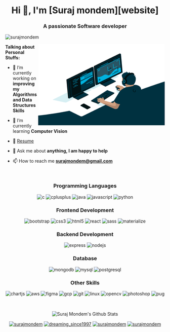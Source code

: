 <h1 align="center">Hi 👋, I'm [Suraj mondem][website]</h1>
<h3 align="center">A passionate Software developer </h3>

<p align="left"> 
    <img src="https://komarev.com/ghpvc/?username=surajmondem" alt="surajmondem" /> 
</p>

<img align="right" alt="GIF" src="https://github.com/SurajMondem/SurajMondem/blob/master/code.gif?raw=true" width="400" height="256" />
  
**Talking about Personal Stuffs:**

- 🔭 I’m currently working on **improving my Algorithms and Data Structures Skills**

- 🌱 I’m currently learning **Computer Vision**

- 📝 [Resume](https://drive.google.com/file/d/1qijUA4clzEi02GPVlVV3ETnxoFjfG2_x/view?usp=sharing)

- 💬 Ask me about **anything, I am happy to help**

- 📫 How to reach me **surajmondem@gmail.com**

<br />


<h3 align="center"> Programming Languages </h3>
<p align="center">
  <img src="https://devicons.github.io/devicon/devicon.git/icons/c/c-original.svg" alt="c" width="40" height="40"/> 
  <img src="https://devicons.github.io/devicon/devicon.git/icons/cplusplus/cplusplus-original.svg" alt="cplusplus" width="40" height="40"/>  
  <img src="https://devicons.github.io/devicon/devicon.git/icons/java/java-original-wordmark.svg" alt="java" width="40" height="40"/> 
  <img src="https://devicons.github.io/devicon/devicon.git/icons/javascript/javascript-original.svg" alt="javascript" width="40" height="40"/> 
  <img src="https://devicons.github.io/devicon/devicon.git/icons/python/python-original.svg" alt="python" width="40" height="40"/>
</p>
<h3 align="center"> Frontend Development </h3>
<p align="center">    
  <img src="https://devicons.github.io/devicon/devicon.git/icons/bootstrap/bootstrap-plain.svg" alt="bootstrap" width="40" height="40"/> 
  <img src="https://devicons.github.io/devicon/devicon.git/icons/css3/css3-original-wordmark.svg" alt="css3" width="40" height="40"/>   
  <img src="https://devicons.github.io/devicon/devicon.git/icons/html5/html5-original-wordmark.svg" alt="html5" width="40" height="40"/>  
  <img src="https://devicons.github.io/devicon/devicon.git/icons/react/react-original-wordmark.svg" alt="react" width="40" height="40"/> 
  <img src="https://devicons.github.io/devicon/devicon.git/icons/sass/sass-original.svg" alt="sass" width="40" height="40"/>  
  <img src="https://raw.githubusercontent.com/prplx/svg-logos/5585531d45d294869c4eaab4d7cf2e9c167710a9/svg/materialize.svg" alt="materialize" width="40" height="40"/>   
</p>
<h3 align="center"> Backend Development </h3>
<p align="center">    
  <img src="https://devicons.github.io/devicon/devicon.git/icons/express/express-original-wordmark.svg" alt="express" width="40" height="40"/>  
  <img src="https://devicons.github.io/devicon/devicon.git/icons/nodejs/nodejs-original-wordmark.svg" alt="nodejs" width="40" height="40"/>  
</p>
<h3 align="center"> Database </h3>
<p align="center">     
  <img src="https://devicons.github.io/devicon/devicon.git/icons/mongodb/mongodb-original-wordmark.svg" alt="mongodb" width="40" height="40"/> 
  <img src="https://devicons.github.io/devicon/devicon.git/icons/mysql/mysql-original-wordmark.svg" alt="mysql" width="40" height="40"/>  
  <img src="https://devicons.github.io/devicon/devicon.git/icons/postgresql/postgresql-original-wordmark.svg" alt="postgresql" width="40" height="40"/>  
</p>
<h3 align="center"> Other Skills </h3>
<p align="center">    
  <img src="https://www.chartjs.org/media/logo-title.svg" alt="chartjs" width="40" height="40"/> 
  <img src="https://devicons.github.io/devicon/devicon.git/icons/amazonwebservices/amazonwebservices-original-wordmark.svg" alt="aws" width="40" height="40"/>    
  <img src="https://www.vectorlogo.zone/logos/figma/figma-icon.svg" alt="figma" width="40" height="40"/> 
  <img src="https://www.vectorlogo.zone/logos/google_cloud/google_cloud-icon.svg" alt="gcp" width="40" height="40"/> 
  <img src="https://www.vectorlogo.zone/logos/git-scm/git-scm-icon.svg" alt="git" width="40" height="40"/> 
  <img src="https://devicons.github.io/devicon/devicon.git/icons/linux/linux-original.svg" alt="linux" width="40" height="40"/> 
  <img src="https://www.vectorlogo.zone/logos/opencv/opencv-icon.svg" alt="opencv" width="40" height="40"/> <img src="https://devicons.github.io/devicon/devicon.git/icons/photoshop/photoshop-plain.svg" alt="photoshop" width="40" height="40"/> 
  <img src="https://cdn.worldvectorlogo.com/logos/pug.svg" alt="pug" width="40" height="40"/>   
</p>
<br/>
<p align="center">
  <img align="center" alt="Suraj Mondem's Github Stats" src="https://github-readme-stats.surajmondem.vercel.app/api?username=surajmondem&show_icons=true&hide_border=true&theme=tokyonight" />
</p>


<p align="center">
<a href="https://linkedin.com/in/surajmondem" target="blank"><img align="center" src="https://cdn.jsdelivr.net/npm/simple-icons@3.0.1/icons/linkedin.svg" alt="surajmondem" height="30" width="30" /></a>
<a href="https://instagram.com/dreaming_since1997" target="blank"><img align="center" src="https://cdn.jsdelivr.net/npm/simple-icons@3.0.1/icons/instagram.svg" alt="dreaming_since1997" height="30" width="30" /></a>
<a href="https://www.hackerrank.com/surajmondem" target="blank"><img align="center" src="https://cdn.jsdelivr.net/npm/simple-icons@3.0.1/icons/hackerrank.svg" alt="surajmondem" height="30" width="30" /></a>
<a href="https://www.leetcode.com/surajmondem" target="blank"><img align="center" src="https://cdn.jsdelivr.net/npm/simple-icons@3.0.1/icons/leetcode.svg" alt="surajmondem" height="30" width="30" /></a>
</p>



[website]: https://mondemsuraj.com